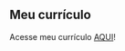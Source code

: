 Meu currículo
---
Acesse meu currículo [AQUI](https://julio7745.github.io/curriculo/curriculo_julio_carvalho.html)!
